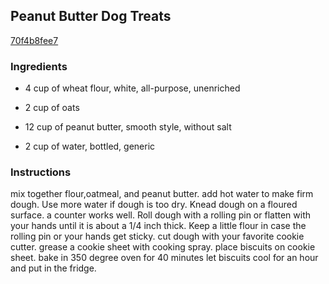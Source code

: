 ## Peanut Butter Dog Treats

[70f4b8fee7](http://www.food.com/recipe/peanut-butter-dog-treats-367951)

### Ingredients

 - 4 cup of wheat flour, white, all-purpose, unenriched

 - 2 cup of oats

 - 12 cup of peanut butter, smooth style, without salt

 - 2 cup of water, bottled, generic

### Instructions

mix together flour,oatmeal, and peanut butter. add hot water to make firm dough. Use more water if dough is too dry. Knead dough on a floured surface. a counter works well. Roll dough with a rolling pin or flatten with your hands until it is about a 1/4 inch thick. Keep a little flour in case the rolling pin or your hands get sticky. cut dough with your favorite cookie cutter. grease a cookie sheet with cooking spray. place biscuits on cookie sheet. bake in 350 degree oven for 40 minutes let biscuits cool for an hour and put in the fridge.